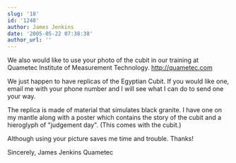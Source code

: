```yaml
---
slug: '18'
id: '1248'
author: James Jenkins
date: '2005-05-22 07:38:38'
author_url: ''
---
```

We also would like to use your photo of the cubit in our training at Quametec Institute of Measurement Technology. http://quametec.com

We just happen to have replicas of the Egyptian Cubit. If you would like one, email me with your phone number and I will see what I can do to send one your way.

The replica is made of material that simulates black granite. I have one on my mantle along with a poster which contains the story of the cubit and a hieroglyph of "judgement day". (This comes with the cubit.)

Although using your picture saves me time and trouble. Thanks!

Sincerely,
James Jenkins
Quametec

